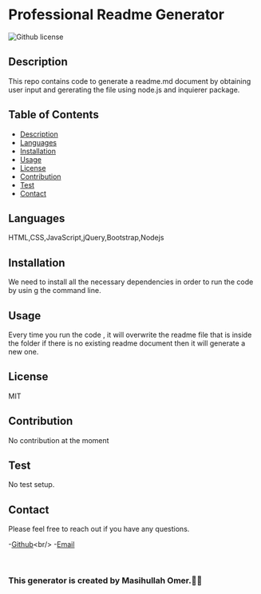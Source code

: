 # Professional Readme Generator
  ![Github license](https://img.shields.io/badge/license-MIT-olive.svg)

  ## Description
  This repo contains code to generate a readme.md document by obtaining user input and gererating the file  using node.js and  inquierer package.

  ## Table of Contents
  * [Description](#description)
  * [Languages](#languages)
  * [Installation](#installation)
  * [Usage](#usage)
  * [License](#license) 
  * [Contribution](#contributing)
  * [Test](#test)
  * [Contact](#contact)
  
  
  ## Languages
  HTML,CSS,JavaScript,jQuery,Bootstrap,Nodejs
  
  ## Installation
  We need to install all the necessary dependencies in order to run the code by usin g the command line.

  ## Usage
   Every time you run the code , it will overwrite the readme file that is inside the folder if there is no existing readme document then it will generate a new one.

   ## License
  MIT

   ## Contribution
  No contribution at the moment 

   ## Test
  No test setup.

  ## Contact
  
  Please feel free to reach out if you have any questions.

  -[Github]('https://github.com/OmerMasih')<br/>
  -[Email]('https://github.com/masihomer123@gmail.com')

  <br/>

  ### This generator is created by Masihullah Omer.👏🏻

